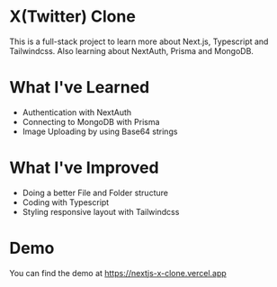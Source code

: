 # X(Twitter) Clone

This is a full-stack project to learn more about Next.js, Typescript and Tailwindcss. Also learning about NextAuth, Prisma and MongoDB.

# What I've Learned

- Authentication with NextAuth
- Connecting to MongoDB with Prisma
- Image Uploading by using Base64 strings

# What I've Improved

- Doing a better File and Folder structure
- Coding with Typescript
- Styling responsive layout with Tailwindcss

# Demo 

You can find the demo at https://nextjs-x-clone.vercel.app
